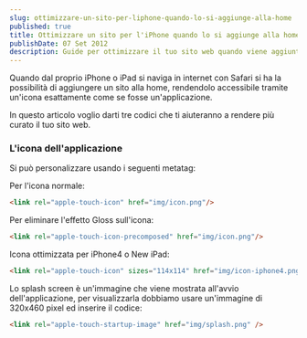 ```yaml
---
slug: ottimizzare-un-sito-per-liphone-quando-lo-si-aggiunge-alla-home
published: true
title: Ottimizzare un sito per l'iPhone quando lo si aggiunge alla home
publishDate: 07 Set 2012
description: Guide per ottimizzare il tuo sito web quando viene aggiunto alla home screen di iOS
---
```


Quando dal proprio iPhone o iPad si naviga in internet con Safari si ha la possibilità di aggiungere un sito alla home, rendendolo accessibile tramite un'icona esattamente come se fosse un'applicazione.

<!--more-->

In questo articolo voglio darti tre codici che ti aiuteranno a rendere più curato il tuo sito web.

### L'icona dell'applicazione
Si può personalizzare usando i seguenti metatag:

Per l'icona normale:
```html
<link rel="apple-touch-icon" href="img/icon.png"/>
```

Per eliminare l'effetto Gloss sull'icona:
```html
<link rel="apple-touch-icon-precomposed" href="img/icon.png"/>
```

Icona ottimizzata per iPhone4 o New iPad:
```html
<link rel="apple-touch-icon" sizes="114x114" href="img/icon-iphone4.png"/>
```

Lo splash screen è un'immagine che viene mostrata all'avvio dell'applicazione, per visualizzarla dobbiamo usare un'immagine di 320x460 pixel ed inserire il codice:

```html
<link rel="apple-touch-startup-image" href="img/splash.png" />
```
